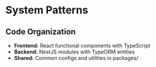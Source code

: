 # System Patterns

## Code Organization
- **Frontend:** React functional components with TypeScript
- **Backend:** NestJS modules with TypeORM entities
- **Shared:** Common configs and utilities in packages/
